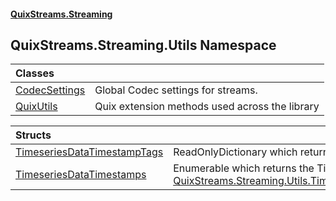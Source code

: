 #### [QuixStreams.Streaming](index.md 'index')

## QuixStreams.Streaming.Utils Namespace

| Classes | |
| :--- | :--- |
| [CodecSettings](CodecSettings.md 'QuixStreams.Streaming.Utils.CodecSettings') | Global Codec settings for streams. |
| [QuixUtils](QuixUtils.md 'QuixStreams.Streaming.Utils.QuixUtils') | Quix extension methods used across the library |

| Structs | |
| :--- | :--- |
| [TimeseriesDataTimestampTags](TimeseriesDataTimestampTags.md 'QuixStreams.Streaming.Utils.TimeseriesDataTimestampTags') | ReadOnlyDictionary which returns the Tags of the current Timestamp |
| [TimeseriesDataTimestamps](TimeseriesDataTimestamps.md 'QuixStreams.Streaming.Utils.TimeseriesDataTimestamps') | Enumerable which returns the Timestamps of the current [QuixStreams.Streaming.Utils.TimeseriesDataTimestamps.TimeseriesData](https://docs.microsoft.com/en-us/dotnet/api/QuixStreams.Streaming.Utils.TimeseriesDataTimestamps.TimeseriesData 'QuixStreams.Streaming.Utils.TimeseriesDataTimestamps.TimeseriesData') |
